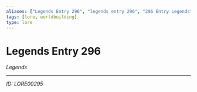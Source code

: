 ```yaml
---
aliases: ["Legends Entry 296", "legends entry 296", "296 Entry Legends"]
tags: [lore, worldbuilding]
type: lore
---
```


# Legends Entry 296

*Legends*

---
*ID: LORE00295*